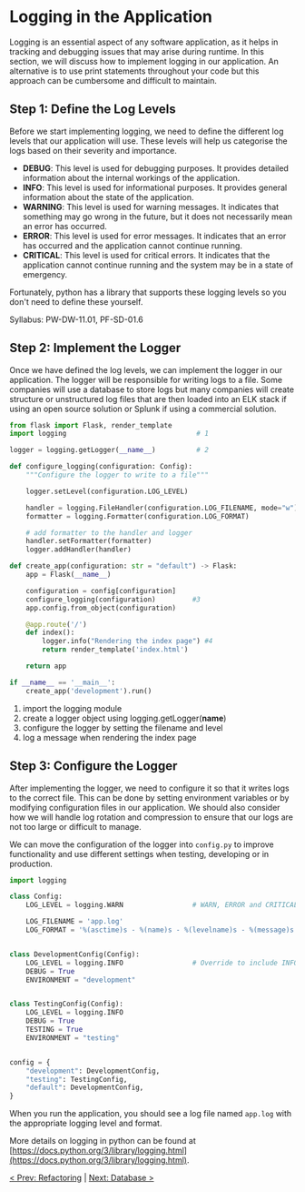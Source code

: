 # Logging in the Application

Logging is an essential aspect of any software application, as it helps in tracking and debugging issues that may arise during runtime. In this section, we will discuss how to implement logging in our application. An alternative is to use print statements throughout your code but this approach can be cumbersome and difficult to maintain.

## Step 1: Define the Log Levels
Before we start implementing logging, we need to define the different log levels that our application will use. These levels will help us categorise the logs based on their severity and importance.
- **DEBUG**: This level is used for debugging purposes. It provides detailed information about the internal workings of the application.
- **INFO**: This level is used for informational purposes. It provides general information about the state of the application.
- **WARNING**: This level is used for warning messages. It indicates that something may go wrong in the future, but it does not necessarily mean an error has occurred.
- **ERROR**: This level is used for error messages. It indicates that an error has occurred and the application cannot continue running.
- **CRITICAL**: This level is used for critical errors. It indicates that the application cannot continue running and the system may be in a state of emergency.

Fortunately, python has a library that supports these logging levels so you don't need to define these yourself. 

Syllabus: PW-DW-11.01, PF-SD-01.6

## Step 2: Implement the Logger
Once we have defined the log levels, we can implement the logger in our application. The logger will be responsible for writing logs to a file. Some companies will use a database to store logs but many companies will create structure or unstructured log files that are then loaded into an ELK stack if using an open source solution or Splunk if using a commercial solution.

``` python
from flask import Flask, render_template
import logging                                # 1

logger = logging.getLogger(__name__)          # 2

def configure_logging(configuration: Config):
    """Configure the logger to write to a file"""

    logger.setLevel(configuration.LOG_LEVEL)

    handler = logging.FileHandler(configuration.LOG_FILENAME, mode="w")
    formatter = logging.Formatter(configuration.LOG_FORMAT)

    # add formatter to the handler and logger
    handler.setFormatter(formatter)
    logger.addHandler(handler)

def create_app(configuration: str = "default") -> Flask:
    app = Flask(__name__)

    configuration = config[configuration]
    configure_logging(configuration)         #3
    app.config.from_object(configuration)

    @app.route('/')
    def index():
        logger.info("Rendering the index page") #4
        return render_template('index.html')

    return app

if __name__ == '__main__':
    create_app('development').run()
```

1. import the logging module
2. create a logger object using logging.getLogger(__name__)
3. configure the logger by setting the filename and level
4. log a message when rendering the index page

## Step 3: Configure the Logger
After implementing the logger, we need to configure it so that it writes logs to the correct file. This can be done by setting environment variables or by modifying configuration files in our application. We should also consider how we will handle log rotation and compression to ensure that our logs are not too large or difficult to manage.

We can move the configuration of the logger into `config.py` to improve functionality and use different settings when testing, developing or in production.

```python
import logging

class Config:
    LOG_LEVEL = logging.WARN                 # WARN, ERROR and CRITICAL are logged.

    LOG_FILENAME = 'app.log'
    LOG_FORMAT = '%(asctime)s - %(name)s - %(levelname)s - %(message)s'


class DevelopmentConfig(Config):
    LOG_LEVEL = logging.INFO                 # Override to include INFO level logging.
    DEBUG = True
    ENVIRONMENT = "development"


class TestingConfig(Config):
    LOG_LEVEL = logging.INFO
    DEBUG = True
    TESTING = True
    ENVIRONMENT = "testing"


config = {
    "development": DevelopmentConfig,
    "testing": TestingConfig,
    "default": DevelopmentConfig,
}
```

When you run the application, you should see a log file named `app.log` with the appropriate logging level and format.


More details on logging in python can be found at [https://docs.python.org/3/library/logging.html](https://docs.python.org/3/library/logging.html).

[< Prev: Refactoring](./refactor_for_extensibility_and_scalability.md) | [Next: Database >](./database.md)